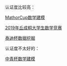认证度比较高：

[MathorCup数学建模](http://www.mathorcup.org/)

[2019年丘成桐大学生数学竞赛](https://mp.weixin.qq.com/s/9GfNyRSEe_D3F61NRDrGoA)

[泰迪杯数据挖掘](http://www.tipdm.org/bdrace/index.html)

认证度不太好的：

[中青杯数学建模](http://zqb.52jingsai.com/price.php)

